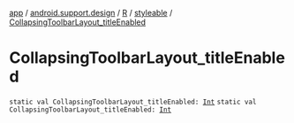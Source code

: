 [app](../../../index.md) / [android.support.design](../../index.md) / [R](../index.md) / [styleable](index.md) / [CollapsingToolbarLayout_titleEnabled](.)

# CollapsingToolbarLayout_titleEnabled

`static val CollapsingToolbarLayout_titleEnabled: `[`Int`](https://kotlinlang.org/api/latest/jvm/stdlib/kotlin/-int/index.html)
`static val CollapsingToolbarLayout_titleEnabled: `[`Int`](https://kotlinlang.org/api/latest/jvm/stdlib/kotlin/-int/index.html)